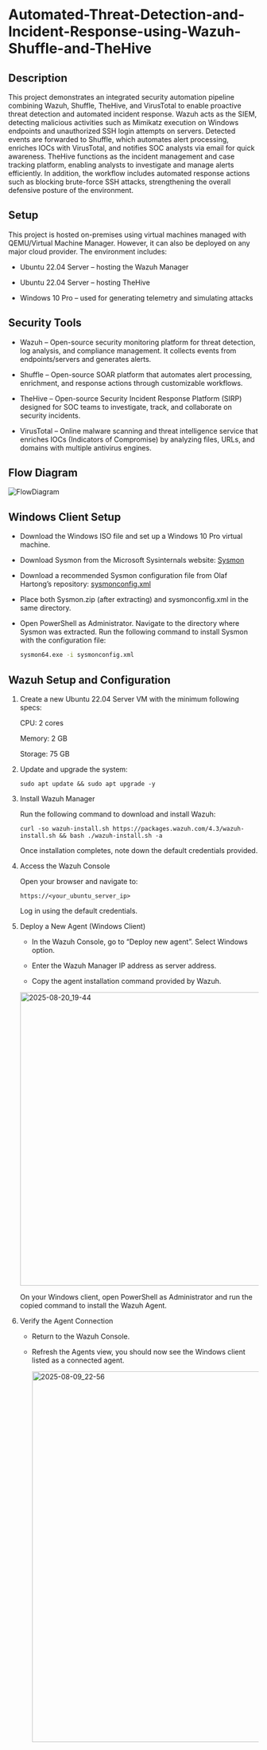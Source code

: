 # Automated-Threat-Detection-and-Incident-Response-using-Wazuh-Shuffle-and-TheHive

## Description 

This project demonstrates an integrated security automation pipeline combining Wazuh, Shuffle, TheHive, and VirusTotal to enable proactive threat detection and automated incident response. Wazuh acts as the SIEM, detecting malicious activities such as Mimikatz execution on Windows endpoints and unauthorized SSH login attempts on servers. Detected events are forwarded to Shuffle, which automates alert processing, enriches IOCs with VirusTotal, and notifies SOC analysts via email for quick awareness. TheHive functions as the incident management and case tracking platform, enabling analysts to investigate and manage alerts efficiently. In addition, the workflow includes automated response actions such as blocking brute-force SSH attacks, strengthening the overall defensive posture of the environment.

## Setup

This project is hosted on-premises using virtual machines managed with QEMU/Virtual Machine Manager. However, it can also be deployed on any major cloud provider. The environment includes:

* Ubuntu 22.04 Server – hosting the Wazuh Manager

* Ubuntu 22.04 Server – hosting TheHive

* Windows 10 Pro – used for generating telemetry and simulating attacks

## Security Tools

* Wazuh – Open-source security monitoring platform for threat detection, log analysis, and compliance management. It collects events from endpoints/servers and generates alerts.

* Shuffle – Open-source SOAR platform that automates alert processing, enrichment, and response actions through customizable workflows.

* TheHive – Open-source Security Incident Response Platform (SIRP) designed for SOC teams to investigate, track, and collaborate on security incidents.

* VirusTotal – Online malware scanning and threat intelligence service that enriches IOCs (Indicators of Compromise) by analyzing files, URLs, and domains with multiple antivirus engines.

## Flow Diagram

![FlowDiagram](https://github.com/user-attachments/assets/bed03f2b-5c0b-477d-a210-6745fef85da1)

## Windows Client Setup

* Download the Windows ISO file and set up a Windows 10 Pro virtual machine.

* Download Sysmon from the Microsoft Sysinternals website: [Sysmon](https://learn.microsoft.com/en-us/sysinternals/downloads/sysmon)

* Download a recommended Sysmon configuration file from Olaf Hartong’s repository: [sysmonconfig.xml](https://github.com/olafhartong/sysmon-modular/blob/master/sysmonconfig.xml)

* Place both Sysmon.zip (after extracting) and sysmonconfig.xml in the same directory.

* Open PowerShell as Administrator. Navigate to the directory where Sysmon was extracted. Run the following command to install Sysmon with the configuration file:
 
   ```bash
   sysmon64.exe -i sysmonconfig.xml
   ```

## Wazuh Setup and Configuration

 1. Create a new Ubuntu 22.04 Server VM with the minimum following specs:

    CPU: 2 cores

    Memory: 2 GB

    Storage: 75 GB

 2. Update and upgrade the system:

    ```
    sudo apt update && sudo apt upgrade -y
    ```
    
 3. Install Wazuh Manager

    Run the following command to download and install Wazuh:

    ```
    curl -so wazuh-install.sh https://packages.wazuh.com/4.3/wazuh-install.sh && bash ./wazuh-install.sh -a
    ```
    
    Once installation completes, note down the default credentials provided.

4. Access the Wazuh Console

    Open your browser and navigate to:

    ```
    https://<your_ubuntu_server_ip>
    ```
    
    Log in using the default credentials.

5. Deploy a New Agent (Windows Client)

    * In the Wazuh Console, go to “Deploy new agent”. Select Windows option.

    * Enter the Wazuh Manager IP address as server address.

    * Copy the agent installation command provided by Wazuh.
    
    <img width="1567" height="589" alt="2025-08-20_19-44" src="https://github.com/user-attachments/assets/97e875d1-31d4-4417-9e27-55b0f863e75a" />

    On your Windows client, open PowerShell as Administrator and run the copied command to install the Wazuh Agent.

6. Verify the Agent Connection

    * Return to the Wazuh Console.

    * Refresh the Agents view, you should now see the Windows client listed as a connected agent.

      <img width="1908" height="744" alt="2025-08-09_22-56" src="https://github.com/user-attachments/assets/1a7c6b14-7dd5-4291-956d-a8383730c190" />



